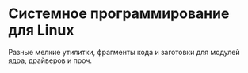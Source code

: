 # Системное программирование для Linux

Разные мелкие утилитки, фрагменты кода и заготовки для модулей ядра, драйверов и проч.
